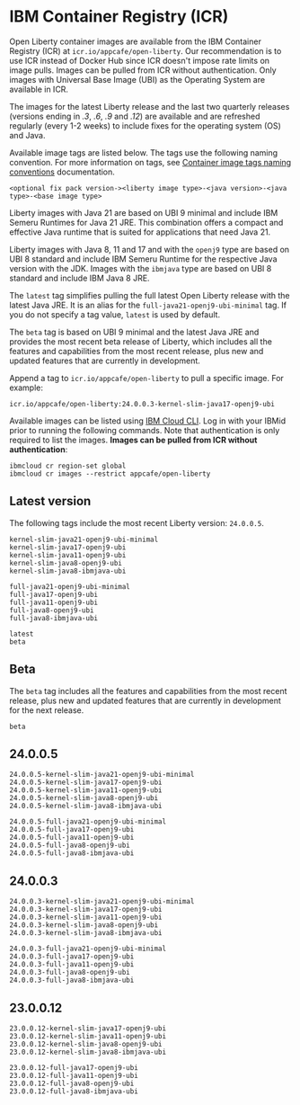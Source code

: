 
# IBM Container Registry (ICR)

Open Liberty container images are available from the IBM Container Registry (ICR) at `icr.io/appcafe/open-liberty`. Our recommendation is to use ICR instead of Docker Hub since ICR doesn't impose rate limits on image pulls. Images can be pulled from ICR without authentication. Only images with Universal Base Image (UBI) as the Operating System are available in ICR.

The images for the latest Liberty release and the last two quarterly releases (versions ending in _.3_, _.6_, _.9_ and _.12_) are available and are refreshed regularly (every 1-2 weeks) to include fixes for the operating system (OS) and Java.

Available image tags are listed below. The tags use the following naming convention. For more information on tags, see [Container image tags naming conventions](https://openliberty.io/docs/latest/container-images.html#tags) documentation.
```
<optional fix pack version-><liberty image type>-<java version>-<java type>-<base image type>
```

Liberty images with Java 21 are based on UBI 9 minimal and include IBM Semeru Runtimes for Java 21 JRE. This combination offers a compact and effective Java runtime that is suited for applications that need Java 21.

Liberty images with Java 8, 11 and 17 and with the `openj9` type are based on UBI 8 standard and include IBM Semeru Runtime for the respective Java version with the JDK. Images with the `ibmjava` type are based on UBI 8 standard and include IBM Java 8 JRE.

The `latest` tag simplifies pulling the full latest Open Liberty release with the latest Java JRE. It is an alias for the `full-java21-openj9-ubi-minimal` tag. If you do not specify a tag value, `latest` is used by default.

The `beta` tag is based on UBI 9 minimal and the latest Java JRE and provides the most recent beta release of Liberty, which includes all the features and capabilities from the most recent release, plus new and updated features that are currently in development.

Append a tag to `icr.io/appcafe/open-liberty` to pull a specific image. For example: 
```
icr.io/appcafe/open-liberty:24.0.0.3-kernel-slim-java17-openj9-ubi
```

Available images can be listed using [IBM Cloud CLI](https://cloud.ibm.com/docs/cli?topic=cli-getting-started). Log in with your IBMid prior to running the following commands. Note that authentication is only required to list the images. **Images can be pulled from ICR without authentication**: 
```
ibmcloud cr region-set global 
ibmcloud cr images --restrict appcafe/open-liberty
```

## Latest version

The following tags include the most recent Liberty version: `24.0.0.5`.

```
kernel-slim-java21-openj9-ubi-minimal
kernel-slim-java17-openj9-ubi
kernel-slim-java11-openj9-ubi
kernel-slim-java8-openj9-ubi
kernel-slim-java8-ibmjava-ubi

full-java21-openj9-ubi-minimal
full-java17-openj9-ubi
full-java11-openj9-ubi
full-java8-openj9-ubi
full-java8-ibmjava-ubi

latest
beta
```

## Beta

The `beta` tag includes all the features and capabilities from the most recent release, plus new and updated features that are currently in development for the next release.

```
beta
```

## 24.0.0.5

```
24.0.0.5-kernel-slim-java21-openj9-ubi-minimal
24.0.0.5-kernel-slim-java17-openj9-ubi
24.0.0.5-kernel-slim-java11-openj9-ubi
24.0.0.5-kernel-slim-java8-openj9-ubi
24.0.0.5-kernel-slim-java8-ibmjava-ubi

24.0.0.5-full-java21-openj9-ubi-minimal
24.0.0.5-full-java17-openj9-ubi
24.0.0.5-full-java11-openj9-ubi
24.0.0.5-full-java8-openj9-ubi
24.0.0.5-full-java8-ibmjava-ubi
```

## 24.0.0.3

```
24.0.0.3-kernel-slim-java21-openj9-ubi-minimal
24.0.0.3-kernel-slim-java17-openj9-ubi
24.0.0.3-kernel-slim-java11-openj9-ubi
24.0.0.3-kernel-slim-java8-openj9-ubi
24.0.0.3-kernel-slim-java8-ibmjava-ubi

24.0.0.3-full-java21-openj9-ubi-minimal
24.0.0.3-full-java17-openj9-ubi
24.0.0.3-full-java11-openj9-ubi
24.0.0.3-full-java8-openj9-ubi
24.0.0.3-full-java8-ibmjava-ubi
```

## 23.0.0.12

```
23.0.0.12-kernel-slim-java17-openj9-ubi
23.0.0.12-kernel-slim-java11-openj9-ubi
23.0.0.12-kernel-slim-java8-openj9-ubi
23.0.0.12-kernel-slim-java8-ibmjava-ubi

23.0.0.12-full-java17-openj9-ubi
23.0.0.12-full-java11-openj9-ubi
23.0.0.12-full-java8-openj9-ubi
23.0.0.12-full-java8-ibmjava-ubi
```
